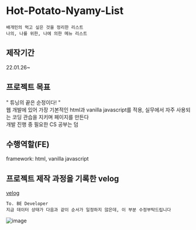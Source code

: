 # Hot-Potato-Nyamy-List
~~~
배개민의 먹고 싶은 것을 정리한 리스트
나의, 나를 위한, 나에 의한 메뉴 리스트
~~~
## 제작기간
22.01.26~

## 프로젝트 목표
" 튜닝의 끝은 순정이다! "
<br>웹 개발에 있어 가장 기본적인 html과 vanilla javascript를 적용, 실무에서 자주 사용되는 코딩 관습을 지키며 페이지를 만든다
<br>개발 진행 중 필요한 CS 공부는 덤

## 수행역할(FE)
framework: html, vanilla javascript

## 프로젝트 제작 과정을 기록한 velog
[velog](https://velog.io/@bacccine/series/Hot-Potato-NyamyList)


~~~
To. BE Developer
지금 데이터 상태가 다음과 같이 순서가 일정하지 않은데, 이 부분 수정부탁드립니다

~~~
![image](https://user-images.githubusercontent.com/55080554/152171668-a71c2d17-b5cf-47e2-822b-ca68ddf1d63f.png)

